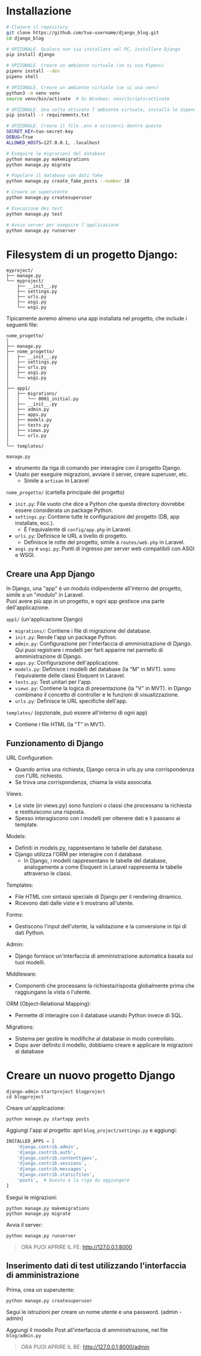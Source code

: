 # Installazione
```bash
# Clonare il repository
git clone https://github.com/tuo-username/django_blog.git
cd django_blog

# OPZIONALE. Qualora non sia installato nel PC, installare Django
pip install django

# OPZIONALE. Creare un ambiente virtuale (se si usa Pipenv)
pipenv install --dev
pipenv shell

# OPZIONALE. Creare un ambiente virtuale (se si usa venv)
python3 -m venv venv
source venv/bin/activate  # Su Windows: venv\Scripts\activate

# OPZIONALE. Una volta attivato l'ambiente virtuale, installa le dipendenze
pip install -r requirements.txt

# OPZIONALE. Creare il file .env e scriverci dentro questo
SECRET_KEY=tuo-secret-key
DEBUG=True
ALLOWED_HOSTS=127.0.0.1, .localhost

# Eseguire le migrazioni del database
python manage.py makemigrations
python manage.py migrate

# Popolare il database con dati fake
python manage.py create_fake_posts --number 10

# Creare un superutente
python manage.py createsuperuser

# Esecuzione dei test
python manage.py test

# Avvio server per eseguire l'applicazione
python manage.py runserver
```
  


# Filesystem di un progetto Django:
```
myproject/
├── manage.py
└── myproject/
    ├── __init__.py
    ├── settings.py
    ├── urls.py
    ├── asgi.py
    └── wsgi.py
```

Tipicamente avremo almeno una app installata nel progetto, che include i seguenti file:
```
nome_progetto/
│
├── manage.py
├── nome_progetto/
│   ├── __init__.py
│   ├── settings.py
│   ├── urls.py
│   ├── asgi.py
│   └── wsgi.py
│
├── app1/
│   ├── migrations/
│   │   └── 0001_initial.py
│   ├── __init__.py
│   ├── admin.py
│   ├── apps.py
│   ├── models.py
│   ├── tests.py
│   ├── views.py
│   └── urls.py
│
└── templates/
```


`manage.py`
- strumento da riga di comando per interagire con il progetto Django.  
- Usato per eseguire migrazioni, avviare il server, creare superuser, etc.
  - Simile a `artisan` in Laravel


`nome_progetto/` (cartella principale del progetto)
- `init.py`: File vuoto che dice a Python che questa directory dovrebbe essere considerata un package Python.
- `settings.py`: Contiene tutte le configurazioni del progetto (DB, app installate, ecc.).
  - È l'equivalente di `config/app.php` in Laravel.
- `urls.py`: Definisce le URL a livello di progetto.
  - Definisce le rotte del progetto, simile a `routes/web.php` in Laravel.
- `asgi.py` e `wsgi.py`: Punti di ingresso per server web compatibili con ASGI e WSGI.



## Creare una App Django
In Django, una "app" è un modulo indipendente all'interno del progetto, simile a un "modulo" in Laravel.  
Puoi avere più app in un progetto, e ogni app gestisce una parte dell'applicazione.

`app1/` (un'applicazione Django)
- `migrations/`: Contiene i file di migrazione del database.
- `init.py`: Rende l'app un package Python.
- `admin.py`: Configurazione per l'interfaccia di amministrazione di Django. Qui puoi registrare i modelli per farli apparire nel pannello di amministrazione di Django.
- `apps.py`: Configurazione dell'applicazione.
- `models.py`: Definisce i modelli del database (la "M" in MVT). sono l'equivalente delle classi Eloquent in Laravel.
- `tests.py`: Test unitari per l'app.
- `views.py`: Contiene la logica di presentazione (la "V" in MVT). in Django combinano il concetto di controller e le funzioni di visualizzazione.
- `urls.py`: Definisce le URL specifiche dell'app.


`templates/` (opzionale, può essere all'interno di ogni app)
- Contiene i file HTML (la "T" in MVT).



## Funzionamento di Django
URL Configuration:
- Quando arriva una richiesta, Django cerca in urls.py una corrispondenza con l'URL richiesto.
- Se trova una corrispondenza, chiama la vista associata.

Views:
- Le viste (in views.py) sono funzioni o classi che processano la richiesta e restituiscono una risposta.
- Spesso interagiscono con i modelli per ottenere dati e li passano ai template.

Models:
- Definiti in models.py, rappresentano le tabelle del database.
- Django utilizza l'ORM per interagire con il database.
  - In Django, i modelli rappresentano le tabelle del database, analogamente a come Eloquent in Laravel rappresenta le tabelle attraverso le classi.

Templates:
- File HTML con sintassi speciale di Django per il rendering dinamico.
- Ricevono dati dalle viste e li mostrano all'utente.

Forms:
- Gestiscono l'input dell'utente, la validazione e la conversione in tipi di dati Python.

Admin:
- Django fornisce un'interfaccia di amministrazione automatica basata sui tuoi modelli.

Middleware:
- Componenti che processano la richiesta/risposta globalmente prima che raggiungano la vista o l'utente.

ORM (Object-Relational Mapping):
- Permette di interagire con il database usando Python invece di SQL.

Migrations:
- Sistema per gestire le modifiche al database in modo controllato.
- Dopo aver definito il modello, dobbiamo creare e applicare le migrazioni al database





# Creare un nuovo progetto Django
```shell
django-admin startproject blogproject
cd blogproject
```

Creare un'applicazione:
```shell
python manage.py startapp posts
```

Aggiungi l'app al progetto: apri `blog_project/settings.py` e aggiungi:
```python
INSTALLED_APPS = [
    'django.contrib.admin',
    'django.contrib.auth',
    'django.contrib.contenttypes',
    'django.contrib.sessions',
    'django.contrib.messages',
    'django.contrib.staticfiles',
    'posts',  # Questa è la riga da aggiungere
]
```

Esegui le migrazioni:
```shell
python manage.py makemigrations
python manage.py migrate
```

Avvia il server:
```shell
python manage.py runserver
```

> ORA PUOI APRIRE IL FE: http://127.0.0.1:8000


## Inserimento dati di test utilizzando l'interfaccia di amministrazione

Prima, crea un superutente:
```shell
python manage.py createsuperuser
```
Segui le istruzioni per creare un nome utente e una password. (admin - admin)

Aggiungi il modello Post all'interfaccia di amministrazione, nel file `blog/admin.py`

> ORA PUOI APRIRE IL BE: http://127.0.0.1:8000/admin

